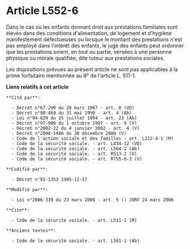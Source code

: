 # Article L552-6

Dans le cas où les enfants donnant droit aux prestations familiales sont élevés dans des conditions d'alimentation, de
logement et d'hygiène manifestement défectueuses ou lorsque le montant des prestations n'est pas employé dans l'intérêt des
enfants, le juge des enfants peut ordonner que les prestations soient, en tout ou partie, versées à une personne physique ou
morale qualifiée, dite tuteur aux prestations sociales.

Les dispositions prévues au présent article ne sont pas applicables à la prime forfaitaire mentionnée au 8° de l'article L.
511-1.

**Liens relatifs à cet article**

	**Cité par**:

	  - Décret n°67-290 du 28 mars 1967 - art. 8 (VD)
	  - Décret n°90-469 du 31 mai 1990 - art. 4 (Ab)
	  - Loi n°94-629 du 25 juillet 1994 - art. 23 (Ab)
	  - Décret n°97-900 du 1 octobre 1997 - art. 9 (V)
	  - Décret n°2002-22 du 4 janvier 2002 - art. 4 (V)
	  - Décret n°2008-1486 du 30 décembre 2008 (V)
	  - Code de l'action sociale et des familles - art. L222-4-1 (M)
	  - Code de la sécurité sociale. - art. L434-12 (VD)
	  - Code de la sécurité sociale. - art. L564-2 (Ab)
	  - Code de la sécurité sociale. - art. R513-2 (V)
	  - Code de la sécurité sociale. - art. R755-0-3 (V)

	**Codifié par**:

	  - Décret n°85-1353 1985-12-17

	**Modifié par**:

	  - Loi n°2006-339 du 23 mars 2006 - art. 5 () JORF 24 mars 2006

	**Cite**:

	  - Code de la sécurité sociale. - art. L511-1 (M)

	**Anciens textes**:

	  - Code de la sécurité sociale. - art. L561-1 (Ab)
